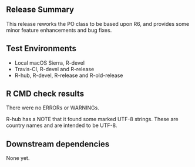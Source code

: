## Release Summary

This release reworks the PO class to be based upon R6, and provides some minor feature enhancements and bug fixes.

## Test Environments

* Local macOS Sierra, R-devel
* Travis-CI, R-devel and R-release
* R-hub, R-devel, R-release and R-old-release

## R CMD check results

There were no ERRORs or WARNINGs.

R-hub has a NOTE that it found some marked UTF-8 strings. These are country names and are intended to be UTF-8.

## Downstream dependencies

None yet.
